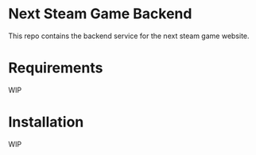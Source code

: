 # Next Steam Game Backend

This repo contains the backend service for the next steam game website.

# Requirements
WIP

# Installation
WIP

